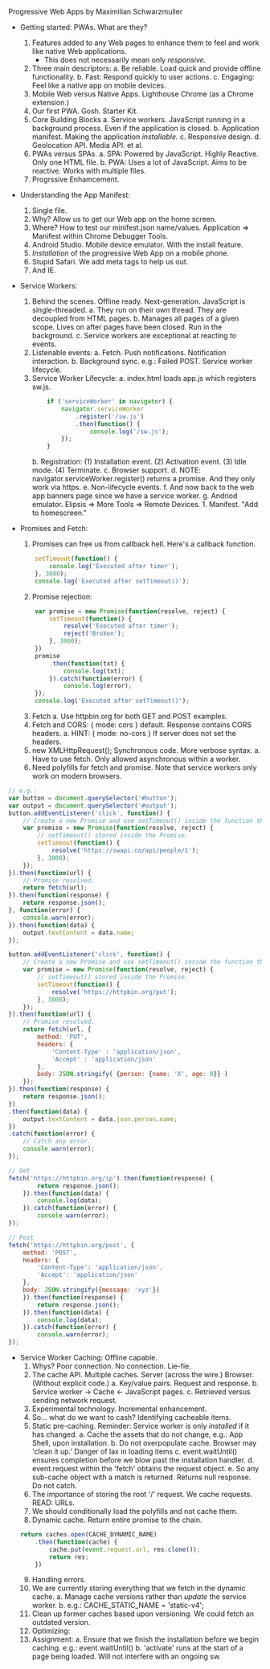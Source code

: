 Progressive Web Apps by Maximilian Schwarzmuller

- Getting started: PWAs. What are they?
    1. Features added to any Web pages to enhance them to feel and work like native Web applications.
        - This does not necessarily mean only *responsive.*
    2. Three main descriptors:
        a. Be reliable. Load quick and provide offline functionality.
        b. Fast: Respond quickly to user actions.
        c. Engaging: Feel like a native app on mobile devices.
    3. Mobile Web versus Native Apps. Lighthouse Chrome (as a Chrome extension.)
    4. Our first PWA. Gosh. Starter Kit.
    5. Core Building Blocks
        a. Service workers. JavaScript running in a background process. Even if the application is closed.
        b. Application manifest. Making the application *installable.*
        c. Responsive design.
        d. Geolocation API. Media API. et al.
    6. PWAs versus SPAs.
        a. SPA: Powered by JavaScript. Highly Reactive. Only one HTML file.
        b. PWA: Uses a lot of JavaScript. Aims to be reactive. Works with multiple files.
    7. Progrssive Enhamcement.

- Understanding the App Manifest:
    1. Single file.
    2. Why? Allow us to get our Web app on the home screen.
    3. Where? How to test our minifest.json name/values. Application => Manifest within Chrome Debugger Tools.
    4. Android Studio. Mobile device emulator. With the install feature.
    5. *Installation* of the progressive Web App on a mobile phone.
    6. Stupid Safari. We add meta tags to help us out.
    7. And IE.

- Service Workers:
    1. Behind the scenes. Offline ready. Next-generation. JavaScript is single-threaded.
        a. They run on their own thread. They are decoupled from HTML pages. 
        b. Manages all pages of a given scope. Lives on after pages have been closed. Run in the background.
        c. Service workers are exceptional at reacting to events.
    2. Listenable events: 
        a. Fetch. Push notifications. Notification interaction. 
        b. Background sync. e.g.: Failed POST. Service worker lifecycle.
    3. Service Worker Lifecycle:
        a. index.html loads app.js which registers sw.js.
        ```javascript
            if ('serviceWorker' in navigator) {
                navigator.serviceWorker
                    .register('/sw.js')
                    .then(function() {
                        console.log('/sw.js');
                });
            }
        ```
        b. Registration: (1) Installation event. (2) Activation event. (3) Idle mode. (4) Terminate.
        c. Browser support.
        d. NOTE: navigator.serviceWorker.register() returns a promise. And they only work via https.
        e. Non-lifecycle events.
        f. And now back to the web app banners page since we have a service worker.
        g. Andriod emulator. Elipsis => More Tools => Remote Devices.
            1. Manifest. "Add to homescreen."

- Promises and Fetch:
    1. Promises can free us from callback hell. Here's a callback function.
    ```javascript
        setTimeout(function() {
            console.log('Executed after timer');
        }, 3000);
        console.log('Executed after setTimeout()');
    ```
    2. Promise rejection:
    ```javascript
        var promise = new Promise(function(resolve, reject) {
            setTimeout(function() {
                resolve('Executed after timer');
                reject('Broken');
            }, 3000);
        })
        promise
            .then(function(txt) {
                console.log(txt);
            }).catch(function(error) {
                console.log(error);
        });
        console.log('Executed after setTimeout()');
    ```
    3. Fetch
        a. Use httpbin.org for both GET and POST examples.
    4. Fetch and CORS: { mode: cors } default. Response contains CORS headers.
        a. HINT: { mode: no-cors } If server does not set the headers.
    5. new XMLHttpRequest(); Synchronous code. More verbose syntax.
        a. Have to use fetch. Only allowed asynchronous within a worker.
    6. Need polyfills for fetch and promise. Note that service workers only work on modern browsers.

```javascript
// e.g.:
var button = document.querySelector('#button');
var output = document.querySelector('#output');
button.addEventListener('click', function() {
    // Create a new Promise and use setTimeout() inside the function that is passed to the constructor.
    var promise = new Promise(function(resolve, reject) {
        // setTimeout() stored inside the Promise.
        setTimeout(function() {
            resolve('https://swapi.co/api/people/1');
        }, 3000);
    });
}).then(function(url) {
    // Promise resolved.
    return fetch(url);
}).then(function(response) {
    return response.json();
}, function(error) {
    console.warn(error);
}).then(function(data) {
    output.textContent = data.name;
});

button.addEventListener('click', function() {
    // Create a new Promise and use setTimeout() inside the function that is passed to the constructor.
    var promise = new Promise(function(resolve, reject) {
        // setTimeout() stored inside the Promise.
        setTimeout(function() {
            resolve('https://httpbin.org/put');
        }, 3000);
    });
}).then(function(url) {
    // Promise resolved.
    return fetch(url, {
        method: 'PUT',
        headers: {
            'Content-Type' : 'application/json',
            'Accept' : 'application/json'
        },
        body: JSON.stringify( {person: {name: 'X', age: 0}} )
    });
}).then(function(response) {
    return response.json();
})
.then(function(data) {
    output.textContent = data.json.person.name;
})
.catch(function(error) {
    // Catch any error.
    console.warn(error);
});

// Get
fetch('https://httpbin.org/ip').then(function(response) {
        return response.json();
    }).then(function(data) {
        console.log(data);
    }).catch(function(error) {
        console.warn(error);
});

// Post
fetch('https://httpbin.org/post', {
    method: 'POST',
    headers: {
        'Content-Type': 'application/json',
        'Accept': 'application/json'
    },
    body: JSON.stringify({message: 'xyz'})
    }).then(function(response) {
        return response.json();
    }).then(function(data) {
        console.log(data);
    }).catch(function(error) {
        console.warn(error);
});
```

- Service Worker Caching: Offline capable.
    1. Whys? Poor connection. No connection. Lie-fie.
    2. The cache API. Multiple caches. Server (across the wire.) Browser. (Without explicit code.)
        a. Key/value pairs. Request and response.
        b. Service worker -> Cache <- JavaScript pages.
        c. Retrieved versus sending network request.
    3. Experimental technology. Incremental enhancement.
    4. So... what do we want to cash? Identifying cacheable items.
    5. Static pre-caching. Reminder: Service worker is only *installed* if it has changed.
        a. Cache the assets that do not change, e.g.: App Shell, upon installation.
        b. Do not overpopulate cache. Browser may 'clean it up.' Danger of lax in loading items
        c. event.waitUntil() ensures completion before we blow past the installation handler.
        d. event.request within the 'fetch' obtains the request object. 
        e. So any sub-cache object with a match is returned. Returns null response. Do not catch.
    6. The importance of storing the root '/' request. We cache requests. READ: URLs.
    7. We should conditionally load the polyfills and not cache them.
    8. Dynamic cache. Return entire promise to the chain.
    ```javascript
    return caches.open(CACHE_DYNAMIC_NAME)
        .then(function(cache) {
            cache.put(event.request.url, res.clone());
            return res;
        })
    ```
    9. Handling errors.
    10. We are currently storing everything that we fetch in the dynamic cache. 
        a. Manage cache versions rather than *update* the service worker.
        b. e.g.: CACHE_STATIC_NAME = 'static-v4';
    11. Clean up former caches based upon versioning. We could fetch an outdated version.
    12. Optimizing:
    13. Assignment: 
        a. Ensure that we finish the installation before we begin caching. e.g.: event.waitUntil()
        b. 'activate' runs at the start of a page being loaded. Will not interfere with an ongoing sw.